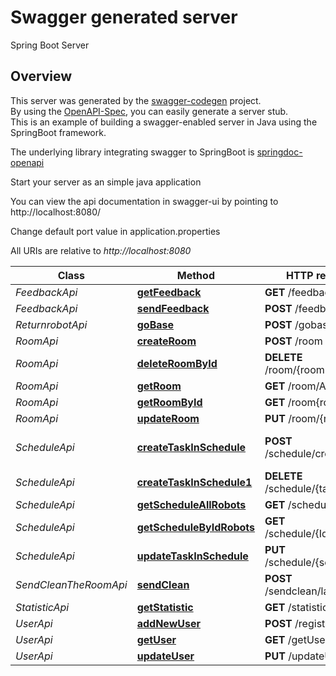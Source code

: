 # Swagger generated server

Spring Boot Server


## Overview
This server was generated by the [swagger-codegen](https://github.com/swagger-api/swagger-codegen) project.  
By using the [OpenAPI-Spec](https://github.com/swagger-api/swagger-core), you can easily generate a server stub.  
This is an example of building a swagger-enabled server in Java using the SpringBoot framework.

The underlying library integrating swagger to SpringBoot is [springdoc-openapi](https://github.com/springdoc/springdoc-openapi)

Start your server as an simple java application

You can view the api documentation in swagger-ui by pointing to  
http://localhost:8080/

Change default port value in application.properties

All URIs are relative to *http://localhost:8080*

Class | Method | HTTP request | Description
------------ | ------------- | ------------- | -------------
*FeedbackApi* | [**getFeedback**](docs/FeedbackApi.md#getfeedback) | **GET** /feedback/get |
*FeedbackApi* | [**sendFeedback**](docs/FeedbackApi.md#sendfeedback) | **POST** /feedback |
*ReturnrobotApi* | [**goBase**](docs/ReturnrobotApi.md#gobase) | **POST** /gobase |
*RoomApi* | [**createRoom**](docs/RoomApi.md#createroom) | **POST** /room |
*RoomApi* | [**deleteRoomById**](docs/RoomApi.md#deleteroombyid) | **DELETE** /room/{roomId} |
*RoomApi* | [**getRoom**](docs/RoomApi.md#getroom) | **GET** /room/All |
*RoomApi* | [**getRoomById**](docs/RoomApi.md#getroombyid) | **GET** /room{roomId} |
*RoomApi* | [**updateRoom**](docs/RoomApi.md#updateroom) | **PUT** /room/{roomId} |
*ScheduleApi* | [**createTaskInSchedule**](docs/ScheduleApi.md#createtaskinschedule) | **POST** /schedule/create | create schedule for robot
*ScheduleApi* | [**createTaskInSchedule1**](docs/ScheduleApi.md#createtaskinschedule1) | **DELETE** /schedule/{taskId} | delete task in schedule
*ScheduleApi* | [**getScheduleAllRobots**](docs/ScheduleApi.md#getscheduleallrobots) | **GET** /schedule/All |
*ScheduleApi* | [**getScheduleByIdRobots**](docs/ScheduleApi.md#getschedulebyidrobots) | **GET** /schedule/{IdRobots} |
*ScheduleApi* | [**updateTaskInSchedule**](docs/ScheduleApi.md#updatetaskinschedule) | **PUT** /schedule/{scheduleId} |
*SendCleanTheRoomApi* | [**sendClean**](docs/SendCleanTheRoomApi.md#sendclean) | **POST** /sendclean/launch |
*StatisticApi* | [**getStatistic**](docs/StatisticApi.md#getstatistic) | **GET** /statistic |
*UserApi* | [**addNewUser**](docs/UserApi.md#addnewuser) | **POST** /registration | create user
*UserApi* | [**getUser**](docs/UserApi.md#getuser) | **GET** /getUser |
*UserApi* | [**updateUser**](docs/UserApi.md#updateuser) | **PUT** /updateUser | 